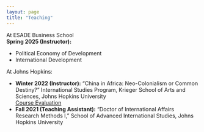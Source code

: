 ```yaml
---
layout: page
title: "Teaching"
---
```


At ESADE Business School  
**Spring 2025 (Instructor):**  
- Political Economy of Development  
- International Development  

At Johns Hopkins:  
- **Winter 2022 (Instructor):** “China in Africa: Neo-Colonialism or Common Destiny?” International Studies Program, Krieger School of Arts and Sciences, Johns Hopkins University  
  [Course Evaluation](https://livejohnshopkins-my.sharepoint.com/:b:/g/personal/ktang13_jh_edu/EZDxF9Pp0q5LgYZ8TpPytasBt6JswHp5RMpDwUAYjUML0Q?e=zm5tuf)  
- **Fall 2021 (Teaching Assistant):** “Doctor of International Affairs Research Methods I,” School of Advanced International Studies, Johns Hopkins University
